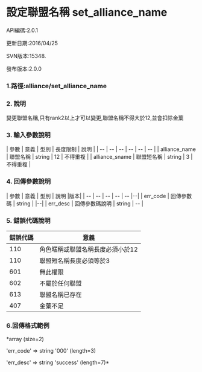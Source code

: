 # 設定聯盟名稱 set_alliance_name

API編碼:2.0.1

> 

更新日期:2016/04/25

> 

SVN版本:15348.

> 

發布版本:2.0.0
### 1.路徑:alliance/set_alliance_name

### 2. 說明

變更聯盟名稱,只有rank2以上才可以變更,聯盟名稱不得大於12,並會扣除金葉
### 3. 輸入參數說明


| 參數 | 意義 | 型別 | 長度限制 | 說明 |
| -- | -- | -- | -- | -- | -- |
| alliance_name | 聯盟名稱 | string | 12 | 不得重複 |
| alliance_sname | 聯盟短名稱 | string | 3 | 不得重複 |


### 4. 回傳參數說明
| 參數 | 意義 | 型別 | 說明 |版本|
| -- | -- | -- | -- | -- |--|
| err_code | 回傳參數碼 | string |  |--|
| err_desc | 回傳參數碼說明 | string | -- |


### 5. 錯誤代碼說明
|錯誤代碼|意義|
|--|--|
|110|角色暱稱或聯盟名稱長度必須小於12|
|110|聯盟短名稱長度必須等於3|
|601|無此權限|
|602|不屬於任何聯盟|
|613|聯盟名稱已存在|
|407|金葉不足|

### 6.回傳格式範例

*array (size=2)
> 


  'err_code' => string '000' (length=3)
> 


  'err_desc' => string 'success' (length=7)*

